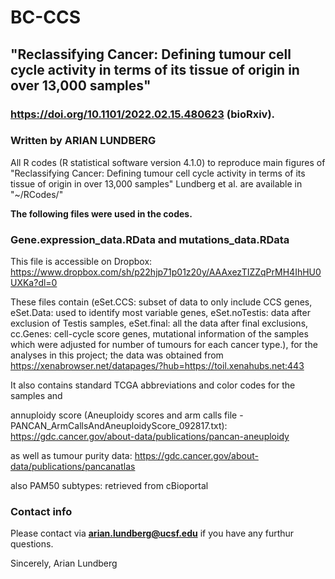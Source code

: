 # BC-CCS

## "Reclassifying Cancer: Defining tumour cell cycle activity in terms of its tissue of origin in over 13,000 samples" 
### https://doi.org/10.1101/2022.02.15.480623 (bioRxiv).

### Written by ARIAN LUNDBERG 

All R codes (R statistical software version 4.1.0) to reproduce main figures of 
"Reclassifying Cancer: Defining tumour cell cycle activity in terms of its tissue of origin in over 13,000 samples" 
Lundberg et al. are available in "~/RCodes/"

**The following files were used in the codes.**
 
### Gene.expression_data.RData and mutations_data.RData 
This file is accessible on Dropbox: https://www.dropbox.com/sh/p22hjp71p01z20y/AAAxezTIZZqPrMH4IhHU0UXKa?dl=0

These files contain (eSet.CCS: subset of data to only include CCS genes, eSet.Data: used to identify most variable genes, eSet.noTestis: data after exclusion of Testis samples, eSet.final: all the data after final exclusions, cc.Genes: cell-cycle score genes, mutational information of the samples which were adjusted for number of tumours for each cancer type.), for the analyses in this project; the data was obtained from 
https://xenabrowser.net/datapages/?hub=https://toil.xenahubs.net:443 

It also contains standard TCGA abbreviations and color codes for the samples and

annuploidy score (Aneuploidy scores and arm calls file - PANCAN_ArmCallsAndAneuploidyScore_092817.txt): https://gdc.cancer.gov/about-data/publications/pancan-aneuploidy

as well as tumour purity data: https://gdc.cancer.gov/about-data/publications/pancanatlas

also PAM50 subtypes: retrieved from cBioportal


### Contact info

Please contact via **arian.lundberg@ucsf.edu** if you have any furthur questions. 

Sincerely,
Arian Lundberg
